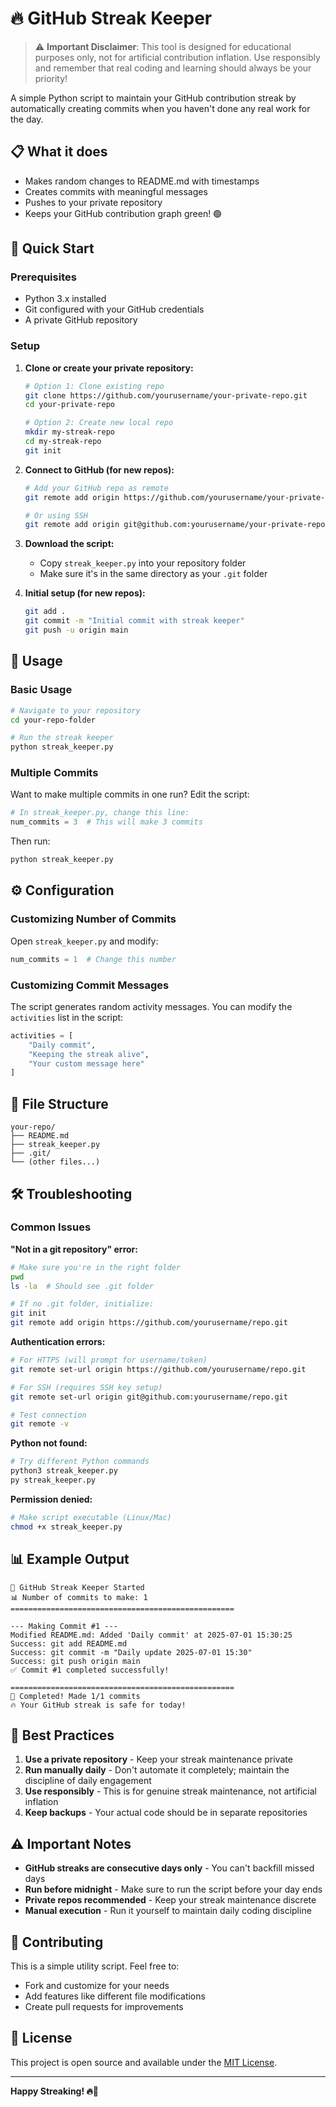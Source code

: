 # 🔥 GitHub Streak Keeper

> ⚠️ **Important Disclaimer**: This tool is designed for educational purposes only, not for artificial contribution inflation. Use responsibly and remember that real coding and learning should always be your priority!

A simple Python script to maintain your GitHub contribution streak by automatically creating commits when you haven't done any real work for the day.

## 📋 What it does

- Makes random changes to README.md with timestamps
- Creates commits with meaningful messages
- Pushes to your private repository
- Keeps your GitHub contribution graph green! 🟢

## 🚀 Quick Start

### Prerequisites
- Python 3.x installed
- Git configured with your GitHub credentials
- A private GitHub repository

### Setup

1. **Clone or create your private repository:**
   ```bash
   # Option 1: Clone existing repo
   git clone https://github.com/yourusername/your-private-repo.git
   cd your-private-repo
   
   # Option 2: Create new local repo
   mkdir my-streak-repo
   cd my-streak-repo
   git init
   ```

2. **Connect to GitHub (for new repos):**
   ```bash
   # Add your GitHub repo as remote
   git remote add origin https://github.com/yourusername/your-private-repo.git
   
   # Or using SSH
   git remote add origin git@github.com:yourusername/your-private-repo.git
   ```

3. **Download the script:**
   - Copy `streak_keeper.py` into your repository folder
   - Make sure it's in the same directory as your `.git` folder

4. **Initial setup (for new repos):**
   ```bash
   git add .
   git commit -m "Initial commit with streak keeper"
   git push -u origin main
   ```

## 🎯 Usage

### Basic Usage
```bash
# Navigate to your repository
cd your-repo-folder

# Run the streak keeper
python streak_keeper.py
```

### Multiple Commits
Want to make multiple commits in one run? Edit the script:

```python
# In streak_keeper.py, change this line:
num_commits = 3  # This will make 3 commits
```

Then run:
```bash
python streak_keeper.py
```

## ⚙️ Configuration

### Customizing Number of Commits
Open `streak_keeper.py` and modify:
```python
num_commits = 1  # Change this number
```

### Customizing Commit Messages
The script generates random activity messages. You can modify the `activities` list in the script:
```python
activities = [
    "Daily commit",
    "Keeping the streak alive", 
    "Your custom message here"
]
```

## 📁 File Structure
```
your-repo/
├── README.md
├── streak_keeper.py
├── .git/
└── (other files...)
```

## 🛠️ Troubleshooting

### Common Issues

**"Not in a git repository" error:**
```bash
# Make sure you're in the right folder
pwd
ls -la  # Should see .git folder

# If no .git folder, initialize:
git init
git remote add origin https://github.com/yourusername/repo.git
```

**Authentication errors:**
```bash
# For HTTPS (will prompt for username/token)
git remote set-url origin https://github.com/yourusername/repo.git

# For SSH (requires SSH key setup)
git remote set-url origin git@github.com:yourusername/repo.git

# Test connection
git remote -v
```

**Python not found:**
```bash
# Try different Python commands
python3 streak_keeper.py
py streak_keeper.py
```

**Permission denied:**
```bash
# Make script executable (Linux/Mac)
chmod +x streak_keeper.py
```

## 📊 Example Output

```
🚀 GitHub Streak Keeper Started
📊 Number of commits to make: 1
==================================================

--- Making Commit #1 ---
Modified README.md: Added 'Daily commit' at 2025-07-01 15:30:25
Success: git add README.md
Success: git commit -m "Daily update 2025-07-01 15:30"
Success: git push origin main
✅ Commit #1 completed successfully!

==================================================
🎉 Completed! Made 1/1 commits
🔥 Your GitHub streak is safe for today!
```

## 🎯 Best Practices

1. **Use a private repository** - Keep your streak maintenance private
2. **Run manually daily** - Don't automate it completely; maintain the discipline of daily engagement
3. **Use responsibly** - This is for genuine streak maintenance, not artificial inflation
4. **Keep backups** - Your actual code should be in separate repositories

## ⚠️ Important Notes

- **GitHub streaks are consecutive days only** - You can't backfill missed days
- **Run before midnight** - Make sure to run the script before your day ends
- **Private repos recommended** - Keep your streak maintenance discrete
- **Manual execution** - Run it yourself to maintain daily coding discipline

## 🤝 Contributing

This is a simple utility script. Feel free to:
- Fork and customize for your needs
- Add features like different file modifications
- Create pull requests for improvements

## 📄 License

This project is open source and available under the [MIT License](LICENSE).

---

**Happy Streaking! 🔥🚀**
